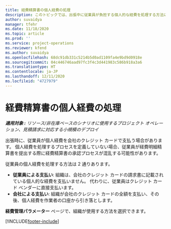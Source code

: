 ```yaml
---
title: 経費精算書の個人経費の処理
description: このトピックでは、出張中に従業員が負担する個人的な経費を処理する方法に関する情報を説明します。
author: suvaidya
manager: tfehr
ms.date: 11/18/2020
ms.topic: article
ms.prod: ''
ms.service: project-operations
ms.reviewer: kfend
ms.author: suvaidya
ms.openlocfilehash: 68dc91db331c5214b5d0ad1109fa4e9bd9d0918e
ms.sourcegitcommit: 04c446746aad97fc3f4c3d441983c586b918a3a6
ms.translationtype: HT
ms.contentlocale: ja-JP
ms.lasthandoff: 12/11/2020
ms.locfileid: "4727979"
---
```

# <a name="work-with-personal-expenses-on-an-expense-report"></a>経費精算書の個人経費の処理

_**適用対象 :** リソース/非在庫ベースのシナリオに使用するプロジェクト オペレーション、見積請求に対応する小規模のデプロイ_

出張時に、従業員が個人経費を会社のクレジット カードで支払う場合があります。 個人経費を処理するプロセスを定義していない場合、従業員が経費明細精算書を提出する際に経費精算書の承認プロセスが混乱する可能性があります。

従業員の個人経費を処理する方法は 2 通りあります。

  - **従業員による支払い**: 組織は、会社のクレジット カードの請求書に記載されている個人的な経費を支払いません。 代わりに、従業員はクレジット カード ベンダーに直接支払います。 
  - **会社による支払い**: 組織が会社のクレジット カードの全額を支払い、その後、個人経費を作業者の口座から引き落とします。

**経費管理パラメーター** ページで、組織が使用する方法を選択できます。


[!INCLUDE[footer-include](../includes/footer-banner.md)]